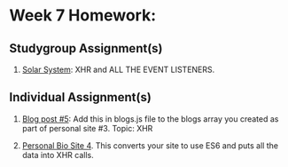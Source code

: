 # Week 7 Homework:

## Studygroup Assignment(s)
1. [Solar System](): XHR and ALL THE EVENT LISTENERS.


## Individual Assignment(s)
1. [Blog post #5](https://github.com/nss-nightclass-projects/homework/blob/master/blog.md):  Add this in blogs.js file to the blogs array you created as part of personal site #3.  Topic: XHR

1. [Personal Bio Site 4](https://github.com/nss-nightclass-projects/personal-site-instructions/blob/master/personal-bio-site-04.md).  This converts your site to use ES6 and puts all the data into XHR calls.
